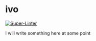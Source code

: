 # ivo

[![Super-Linter](https://github.com/ivolong/ivolong/actions/workflows/super-linter.yml/badge.svg)](https://github.com/ivolong/ivolong/actions/workflows/super-linter.yml)

I will write something here at some point
